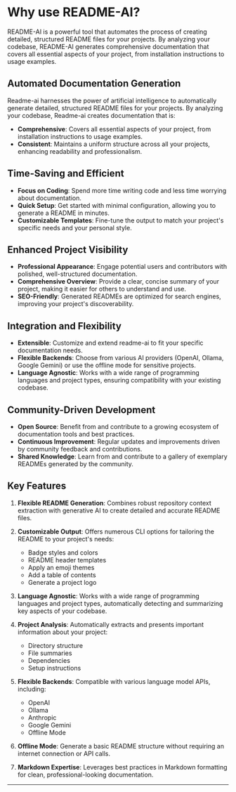 # Why use README-AI?

README-AI is a powerful tool that automates the process of creating detailed, structured README files for your projects. By analyzing your codebase, README-AI generates comprehensive documentation that covers all essential aspects of your project, from installation instructions to usage examples.

## Automated Documentation Generation

Readme-ai harnesses the power of artificial intelligence to automatically generate detailed, structured README files for your projects. By analyzing your codebase, Readme-ai creates documentation that is:

- **Comprehensive**: Covers all essential aspects of your project, from installation instructions to usage examples.
- **Consistent**: Maintains a uniform structure across all your projects, enhancing readability and professionalism.


## Time-Saving and Efficient

- **Focus on Coding**: Spend more time writing code and less time worrying about documentation.
- **Quick Setup**: Get started with minimal configuration, allowing you to generate a README in minutes.
- **Customizable Templates**: Fine-tune the output to match your project's specific needs and your personal style.

## Enhanced Project Visibility

- **Professional Appearance**: Engage potential users and contributors with polished, well-structured documentation.
- **Comprehensive Overview**: Provide a clear, concise summary of your project, making it easier for others to understand and use.
- **SEO-Friendly**: Generated READMEs are optimized for search engines, improving your project's discoverability.

## Integration and Flexibility

- **Extensible**: Customize and extend readme-ai to fit your specific documentation needs.
- **Flexible Backends**: Choose from various AI providers (OpenAI, Ollama, Google Gemini) or use the offline mode for sensitive projects.
- **Language Agnostic**: Works with a wide range of programming languages and project types, ensuring compatibility with your existing codebase.

## Community-Driven Development

- **Open Source**: Benefit from and contribute to a growing ecosystem of documentation tools and best practices.
- **Continuous Improvement**: Regular updates and improvements driven by community feedback and contributions.
- **Shared Knowledge**: Learn from and contribute to a gallery of exemplary READMEs generated by the community.

## Key Features

1. **Flexible README Generation**: Combines robust repository context extraction with generative AI to create detailed and accurate README files.

2. **Customizable Output**: Offers numerous CLI options for tailoring the README to your project's needs:

    - Badge styles and colors
    - README header templates
    - Apply an emoji themes
    - Add a table of contents
    - Generate a project logo

3. **Language Agnostic**: Works with a wide range of programming languages and project types, automatically detecting and summarizing key aspects of your codebase.

4. **Project Analysis**: Automatically extracts and presents important information about your project:

    - Directory structure
    - File summaries
    - Dependencies
    - Setup instructions

5. **Flexible Backends**: Compatible with various language model APIs, including:

    - OpenAI
    - Ollama
    - Anthropic
    - Google Gemini
    - Offline Mode

6. **Offline Mode**: Generate a basic README structure without requiring an internet connection or API calls.

7. **Markdown Expertise**: Leverages best practices in Markdown formatting for clean, professional-looking documentation.

---
